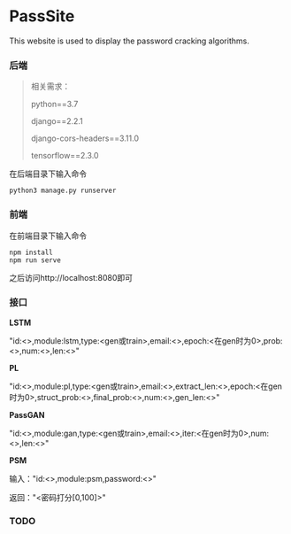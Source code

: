 # PassSite
This website is used to display the password cracking algorithms.



### 后端

> 相关需求：
>
> python==3.7
>
> django==2.2.1
>
> django-cors-headers==3.11.0
>
> tensorflow==2.3.0

在后端目录下输入命令

```
python3 manage.py runserver
```



### 前端

在前端目录下输入命令

```
npm install
npm run serve
```

之后访问http://localhost:8080即可



### 接口

**LSTM**

"id:<>,module:lstm,type:\<gen或train\>,email:\<>,epoch:<在gen时为0>,prob:<>,num:<>,len:<>"

**PL**

"id:<>,module:pl,type:\<gen或train\>,email:<>,extract_len:<>,epoch:<在gen时为0>,struct_prob:<>,final_prob:<>,num:<>,gen_len:<>"

**PassGAN**

"id:<>,module:gan,type:\<gen或train\>,email:<>,iter:<在gen时为0>,num:<>,len:<>"

**PSM**

输入："id:<>,module:psm,password:<>"

返回："<密码打分[0,100]>"



### TODO

